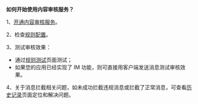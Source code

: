 **如何开始使用内容审核服务？**

1、[开通内容审核服务](moderation_enable.html)。

2、检查[规则配置](moderation_rule_config.html)。

3、测试审核效果：

- 通过[规则测试](moderation_rule_test.html)页面测试；
- 如果您的应用已经实现了 IM 功能，则可直接用客户端发送消息测试审核效果。

4、关于消息拦截相关问题，如未成功拦截违规消息或拦截了正常消息，可查看[历史记录](moderation_history)页面定位和解决问题。